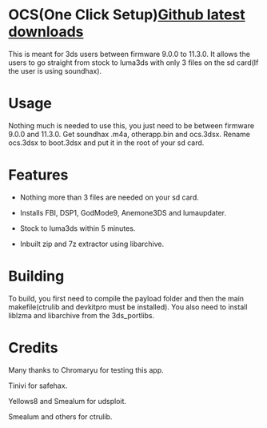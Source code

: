 # OCS(One Click Setup)[Github latest downloads](https://img.shields.io/github/downloads/pirater12/mk7se/total.svg)

This is meant for 3ds users between firmware 9.0.0 to 11.3.0. It allows the users to go straight from stock to luma3ds with only 3 files on
the sd card(If the user is using soundhax).

# Usage

Nothing much is needed to use this, you just need to be between firmware 9.0.0 and 11.3.0. Get soundhax .m4a, otherapp.bin and ocs.3dsx. Rename ocs.3dsx 
to boot.3dsx and put it in the root of your sd card. 

# Features

* Nothing more than 3 files are needed on your sd card.

* Installs FBI, DSP1, GodMode9, Anemone3DS and lumaupdater.

* Stock to luma3ds within 5 minutes.

* Inbuilt zip and 7z extractor using libarchive.

# Building

To build, you first need to compile the payload folder and then the main makefile(ctrulib and devkitpro must be installed).
You also need to install liblzma and libarchive from the 3ds_portlibs.

# Credits

Many thanks to Chromaryu for testing this app.

Tinivi for safehax.

Yellows8 and Smealum for udsploit.

Smealum and others for ctrulib.
